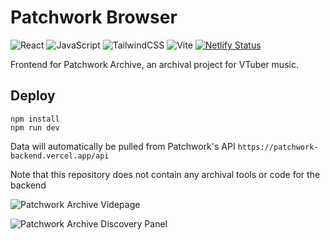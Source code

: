 # Patchwork Browser
![React](https://img.shields.io/badge/react-%2320232a.svg?style=for-the-badge&logo=react&logoColor=%2361DAFB)
![JavaScript](https://img.shields.io/badge/javascript-%23323330.svg?style=for-the-badge&logo=javascript&logoColor=%23F7DF1E)
![TailwindCSS](https://img.shields.io/badge/tailwindcss-%2338B2AC.svg?style=for-the-badge&logo=tailwind-css&logoColor=white)
![Vite](https://img.shields.io/badge/vite-%23646CFF.svg?style=for-the-badge&logo=vite&logoColor=white)
[![Netlify Status](https://api.netlify.com/api/v1/badges/ad056d87-6faa-4043-9b46-56970f45bd42/deploy-status)](https://app.netlify.com/sites/patchwork-archive/deploys)

Frontend for Patchwork Archive, an archival project for VTuber music. 

## Deploy
```
npm install
npm run dev
```
Data will automatically be pulled from Patchwork's API `https://patchwork-backend.vercel.app/api`

Note that this repository does not contain any archival tools or code for the backend

![Patchwork Archive Videpage](https://github.com/Patchwork-Archive/Patchwork-Browser/assets/21994085/30b2cabf-07b4-4331-8ebf-709520d42baa)


![Patchwork Archive Discovery Panel](https://github.com/Patchwork-Archive/Patchwork-Browser/assets/21994085/e8e4b312-754e-4baa-9aff-6ec328516573)

